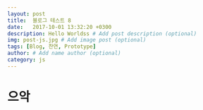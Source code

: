 ```yaml
---
layout: post
title:  블로그 테스트 8
date:   2017-10-01 13:32:20 +0300
description: Hello Worldss # Add post description (optional)
img: post-js.jpg # Add image post (optional)
tags: [Blog, 찬연, Prototype]
author: # Add name author (optional)
category: js
---
```


# 으악
